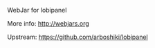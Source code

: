 WebJar for lobipanel

More info: http://webjars.org

Upstream: https://github.com/arboshiki/lobipanel
